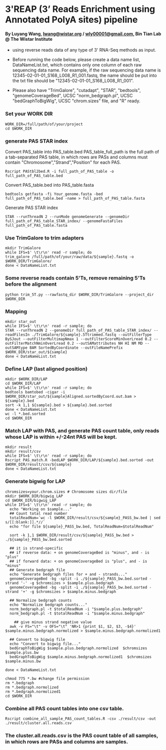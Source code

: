 
# 3'REAP (3’ Reads Enrichment using Annotated PolyA sites) pipeline

#### By Luyang Wang, lwang@wistar.org / wly00001@gmail.com, Bin Tian Lab @ The Wistar Institute

- using reverse reads data of any type of 3' RNA-Seq methods as input. 

- Before running the code below, please create a data name list, DataNameList.txt, which contains only one column of each raw sequencing data name. For example, if the raw sequencing data name is 12345-02-01-01_S168_L008_R1_001.fastq, the name should be put into the txt file should be "12345-02-01-01_S168_L008_R1_001".

- Please also have "TrimGalore", "cutadapt", "STAR", "bedtools", "genomeCoverageBed", UCSC "norm_bedgraph.pl", UCSC "bedGraphToBigWig", UCSC "chrom.sizes" file, and "R" ready.

### Set your WORK DIR
```
WORK_DIR=/full/path/of/your/project
cd $WORK_DIR
```


### generate PAS STAR index
Convert PAS_table into PAS_table.bed
PAS_table_full_path is the full path of a tab-separated PAS table, in which rows are PASs and columns must contain "Chromosome","Strand","Position" for each PAS.
```
Rscript PAStbl2bed.R -i full_path_of_PAS_table -o full_path_of_PAS_table.bed
```
Convert PAS_table.bed into PAS_table.fasta
```
bedtools getfasta -fi Your_genome.fasta -bed full_path_of_PAS_table.bed -name > full_path_of_PAS_table.fasta
```
Generate PAS STAR index
```
STAR --runThreadN 2 --runMode genomeGenerate --genomeDir full_path_of_PAS_table_STAR_index/ --genomeFastaFiles full_path_of_PAS_table.fasta
```



### Use TrimGalore to trim adapters
```
mkdir TrimGalore
while IFS=$' \t\r\n' read -r sample; do
trim_galore /full/path/of/your/raw/data/${sample}.fastq -o $WORK_DIR/TrimGalore/
done < DataNameList.txt
```



### Some reverse reads contain 5'Ts, remove remaining 5'Ts before the alignment
```
python trim_5T.py --rawfastq_dir $WORK_DIR/TrimGalore --project_dir $WORK_DIR
```



### Mapping
```
mkdir star_out
while IFS=$' \t\r\n' read -r sample; do
STAR --runThreadN 2 --genomeDir full_path_of_PAS_table_STAR_index/ --readFilesIn ./TrimGalore/${sample}.5Ttrimmed.fastq --outFilterType BySJout --outFilterMultimapNmax 1 --outFilterScoreMinOverLread 0.2 --outFilterMatchNminOverLread 0.2 --outSAMattributes NH HI NM MD --outSAMtype BAM SortedByCoordinate --outFileNamePrefix $WORK_DIR/star_out/${sample}
done < DataNameList.txt
```



### Define LAP (last aligned position)
```
mkdir $WORK_DIR/LAP
cd $WORK_DIR/LAP
while IFS=$' \t\r\n' read -r sample; do
bedtools bamtobed -cigar -i $WORK_DIR/star_out/${sample}Aligned.sortedByCoord.out.bam > ${sample}.bed
sort -k 1,1 ${sample}.bed > ${sample}.bed.sorted
done < DataNameList.txt
wc -l *.bed.sorted
cd $WORK_DIR
```



### Match LAP with PAS, and generate PAS count table, only reads whose LAP is within +/-24nt PAS will be kept.
```
mkdir result
mkdir result/csv
while IFS=$' \t\r\n' read -r sample; do
Rscript PAS_match.R -bedLAP $WORK_DIR/LAP/${sample}.bed.sorted -out $WORK_DIR/result/csv/${sample}
done < DataNameList.txt
```



### Generate bigwig for LAP
```
chromsizes=your.chrom.sizes # Chromosome sizes dir/file
mkdir $WORK_DIR/bigwig_LAP
cd $WORK_DIR/bigwig_LAP
while IFS=$' \t\r\n' read -r sample; do
  echo "Working on $sample..."
  ## Count total read number
  totalReadNum=`wc -l $WORK_DIR/result/csv/${sample}_PASS_bw.bed | sed s/[[:blank:]].*//`
  echo "for file ${sample}_PASS_bw.bed, TotalReadNum=$totalReadNum"

  sort -k 1,1 $WORK_DIR/result/csv/${sample}_PASS_bw.bed > ./${sample}_PASS_bw.bed.sorted

  ## it is strand-specific 
  ## if reverse data: + on genomeCoverageBed is "minus", and - is "plus"
  ## if forward data: + on genomeCoverageBed is "plus", and - is "minus"
  ## Generate bedgraph file
  echo "Generate bedgraph files for + and - strands..."
  genomeCoverageBed -bg -split -i ./${sample}_PASS_bw.bed.sorted -strand '-' -g $chromsizes > $sample.plus.bedgraph
  genomeCoverageBed -bg -split -i ./${sample}_PASS_bw.bed.sorted -strand '+' -g $chromsizes > $sample.minus.bedgraph

  ## Normalize bedgraph counts
  echo "Normalize bedgraph counts..."
  norm_bedgraph.pl -t $totalReadNum -i "$sample.plus.bedgraph"
  norm_bedgraph.pl -t $totalReadNum -i "$sample.minus.bedgraph"

	## give minus strand negative value
  awk -v FS="\t" -v OFS="\t" 'NR>1 {print $1, $2, $3, -$4}' $sample.minus.bedgraph.normolized > $sample.minus.bedgraph.normolized1 

  ## Convert to bigwig file
  echo "Convert to bigwig file..."
  bedGraphToBigWig $sample.plus.bedgraph.normolized  $chromsizes $sample.plus.bw
  bedGraphToBigWig $sample.minus.bedgraph.normolized1  $chromsizes $sample.minus.bw

done < DataNameList.txt

chmod 775 *.bw #change file permission
rm *.bedgraph
rm *.bedgraph.normolized
rm *.bedgraph.normolized1
cd $WORK_DIR
```



### Combine all PAS count tables into one csv table.
```
Rscript combine_all_sample_PAS_count_tables.R -csv ./result/csv -out ./result/cluster.all.reads.csv
```



### The cluster.all.reads.csv is the PAS count table of all samples, in which rows are PASs and columns are samples.



